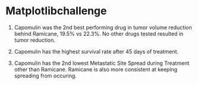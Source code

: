 # Matplotlibchallenge

1. Capomulin was the 2nd best performing drug in tumor volume reduction behind Ramicane, 19.5% vs 22.3%. No other drugs tested resulted in tumor reduction. 

2. Capomulin has the highest survival rate after 45 days of treatment.

3. Capomulin has the 2nd lowest Metastatic Site Spread during Treatment other than Ramicane. Ramicane is also more consistent at keeping spreading from occuring.
